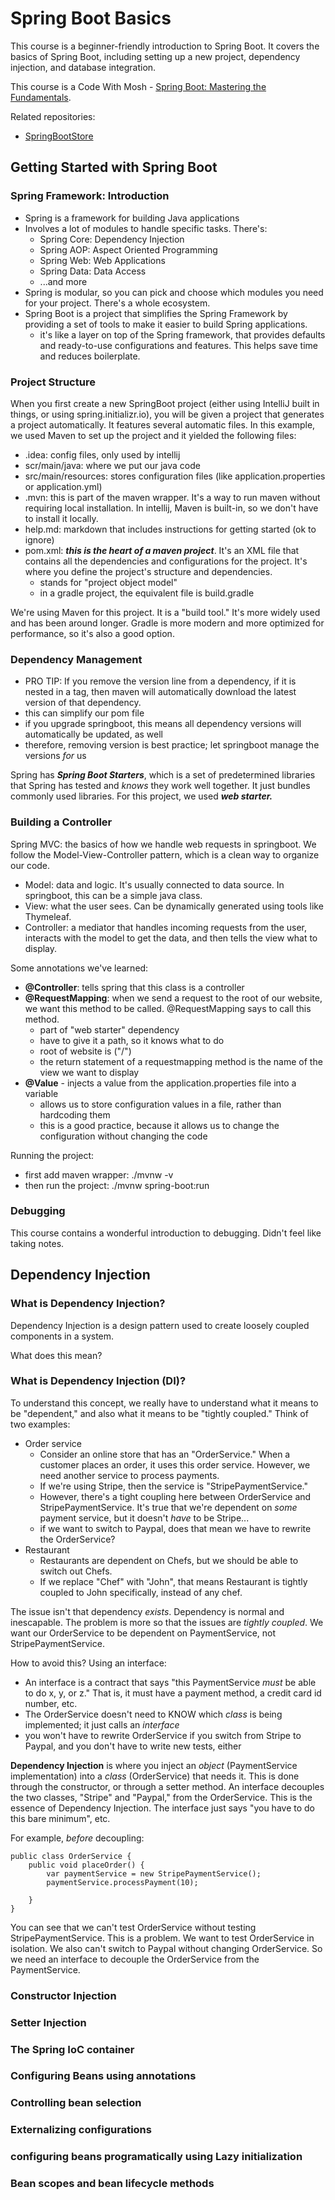 # Spring Boot Basics
This course is a beginner-friendly introduction to Spring Boot. It covers the basics of Spring Boot, including setting up a new project, dependency injection, and database integration.

This course is a Code With Mosh - [Spring Boot: Mastering the Fundamentals](https://members.codewithmosh.com/courses/enrolled/2741443).

Related repositories:
- [SpringBootStore](https://github.com/erincorbett88/SpringBootStore)

## Getting Started with Spring Boot
### Spring Framework: Introduction
- Spring is a framework for building Java applications
- Involves a lot of modules to handle specific tasks. There's:
  - Spring Core: Dependency Injection
  - Spring AOP: Aspect Oriented Programming
  - Spring Web: Web Applications
  - Spring Data: Data Access
  - ...and more
- Spring is modular, so you can pick and choose which modules you need for your project. There's a whole ecosystem.
- Spring Boot is a project that simplifies the Spring Framework by providing a set of tools to make it easier to build Spring applications.
  - it's like a layer on top of the Spring framework, that provides defaults and ready-to-use configurations and features. This helps save time and reduces boilerplate.
### Project Structure
When you first create a new SpringBoot project (either using IntelliJ built in things, or using spring.initializr.io), you will be given a 
project that generates a project automatically. It features several automatic files. In this example, we
used Maven to set up the project and it yielded the following files:
- .idea: config files, only used by intellij
- scr/main/java: where we put our java code
- src/main/resources: stores configuration files (like application.properties or application.yml)
- .mvn: this is part of the maven wrapper. It's a way to run maven without requiring local installation. In intellij, Maven is built-in, so we don't have to install it locally.
- help.md: markdown that includes instructions for getting started (ok to ignore)
- pom.xml: ***this is the heart of a maven project***. It's an XML file that contains all the dependencies and configurations for the project. It's where you define the project's structure and dependencies.
  - stands for "project object model"
  - in a gradle project, the equivalent file is build.gradle

We're using Maven for this project. It is a "build tool." It's more widely used and has been around longer. Gradle is more modern and more optimized for performance, so it's also a good option.
### Dependency Management
- PRO TIP: If you remove the version line from a dependency, if it is nested in a <parent> tag, then maven will automatically download the latest version of that dependency.
- this can simplify our pom file
- if you upgrade springboot, this means all dependency versions will automatically be updated, as well
- therefore, removing version is best practice; let springboot manage the versions _for_ us

Spring has ***Spring Boot Starters***, which is a set of predetermined libraries that Spring has tested and _knows_ they work well together. It just bundles commonly used libraries. For this project, we used ***web starter.***
### Building a Controller
Spring MVC: the basics of how we handle web requests in springboot. We follow the Model-View-Controller pattern, which is a clean way to organize our code.
- Model: data and logic. It's usually connected to data source. In springboot, this can be a simple java class.
- View: what the user sees. Can be dynamically generated using tools like Thymeleaf.
- Controller: a mediator that handles incoming requests from the user, interacts with the model to get the data, and then tells the view what to display.

Some annotations we've learned:
- **@Controller**: tells spring that this class is a controller
- **@RequestMapping**: when we send a request to the root of our website, we want this method to be called. @RequestMapping says to call this method.
  - part of "web starter" dependency
  - have to give it a path, so it knows what to do
  - root of website is ("/")
  - the return statement of a requestmapping method is the name of the view we want to display
- **@Value** - injects a value from the application.properties file into a variable
  - allows us to store configuration values in a file, rather than hardcoding them
  - this is a good practice, because it allows us to change the configuration without changing the code

Running the project:
- first add maven wrapper: ./mvnw -v
- then run the project: ./mvnw spring-boot:run

### Debugging

This course contains a wonderful introduction to debugging. Didn't feel like taking notes.

## Dependency Injection
### What is Dependency Injection?
Dependency Injection is a design pattern used to create loosely coupled components in a system.

What does this mean? 

### What is Dependency Injection (DI)?

To understand this concept, we really have to understand what it means to be "dependent," and also what it means to be "tightly coupled." Think of two examples:
- Order service
  - Consider an online store that has an "OrderService." When a customer places an order, it uses this order service. However, we need another service to process payments. 
  - If we're using Stripe, then the service is "StripePaymentService."
  - However, there's a tight coupling here between OrderService and StripePaymentService. It's true that we're dependent on _some_ payment service, but it doesn't _have_ to be Stripe...
  - if we want to switch to Paypal, does that mean we have to rewrite the OrderService?
- Restaurant
  - Restaurants are dependent on Chefs, but we should be able to switch out Chefs.
  - If we replace "Chef" with "John", that means Restaurant is tightly coupled to John specifically, instead of any chef.
 
The issue isn't that dependency _exists_. Dependency is normal and inescapable. The problem is more so that the issues are _tightly coupled_. We want our OrderService to be dependent on PaymentService, not StripePaymentService.

How to avoid this? Using an interface:
- An interface is a contract that says "this PaymentService _must_ be able to do x, y, or z." That is, it must have a payment method, a credit card id number, etc.
- The OrderService doesn't need to KNOW which _class_ is being implemented; it just calls an _interface_
- you won't have to rewrite OrderService if you switch from Stripe to Paypal, and you don't have to write new tests, either

**Dependency Injection** is where you inject an _object_ (PaymentService implementation) into a _class_ (OrderService) that needs it. This is done through the constructor, or through a setter method.
An interface decouples the two classes, "Stripe" and "Paypal," from the OrderService. This is the essence of Dependency Injection. The interface just says "you have to do this bare minimum", etc.

For example, _before_ decoupling:
```    
public class OrderService {
    public void placeOrder() {
        var paymentService = new StripePaymentService();
        paymentService.processPayment(10);

    }
}
```
You can see that we can't test OrderService without testing StripePaymentService. This is a problem. We want to test OrderService in isolation. 
We also can't switch to Paypal without changing OrderService. So we need an interface to decouple the OrderService from the PaymentService.

### Constructor Injection

### Setter Injection

### The Spring IoC container

### Configuring Beans using annotations

### Controlling bean selection

### Externalizing configurations

### configuring beans programatically using Lazy initialization

### Bean scopes and bean lifecycle methods
